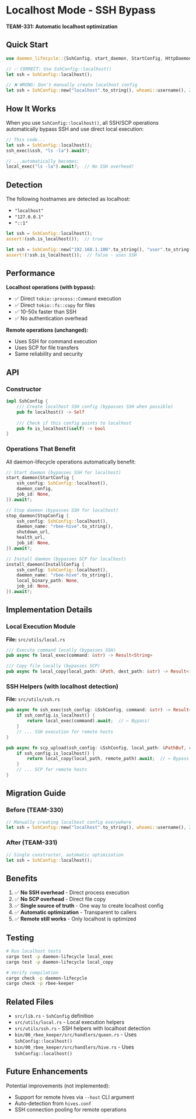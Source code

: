 # Localhost Mode - SSH Bypass

**TEAM-331: Automatic localhost optimization**

## Quick Start

```rust
use daemon_lifecycle::{SshConfig, start_daemon, StartConfig, HttpDaemonConfig};

// ✅ CORRECT: Use SshConfig::localhost()
let ssh = SshConfig::localhost();

// ❌ WRONG: Don't manually create localhost config
let ssh = SshConfig::new("localhost".to_string(), whoami::username(), 22);
```

## How It Works

When you use `SshConfig::localhost()`, all SSH/SCP operations automatically bypass SSH and use direct local execution:

```rust
// This code...
let ssh = SshConfig::localhost();
ssh_exec(&ssh, "ls -la").await?;

// ...automatically becomes:
local_exec("ls -la").await?;  // No SSH overhead!
```

## Detection

The following hostnames are detected as localhost:
- `"localhost"`
- `"127.0.0.1"`
- `"::1"`

```rust
let ssh = SshConfig::localhost();
assert!(ssh.is_localhost());  // true

let ssh = SshConfig::new("192.168.1.100".to_string(), "user".to_string(), 22);
assert!(!ssh.is_localhost());  // false - uses SSH
```

## Performance

**Localhost operations (with bypass):**
- ✅ Direct `tokio::process::Command` execution
- ✅ Direct `tokio::fs::copy` for files
- ✅ 10-50x faster than SSH
- ✅ No authentication overhead

**Remote operations (unchanged):**
- Uses SSH for command execution
- Uses SCP for file transfers
- Same reliability and security

## API

### Constructor

```rust
impl SshConfig {
    /// Create localhost SSH config (bypasses SSH when possible)
    pub fn localhost() -> Self
    
    /// Check if this config points to localhost
    pub fn is_localhost(&self) -> bool
}
```

### Operations That Benefit

All daemon-lifecycle operations automatically benefit:

```rust
// Start daemon (bypasses SSH for localhost)
start_daemon(StartConfig {
    ssh_config: SshConfig::localhost(),
    daemon_config,
    job_id: None,
}).await?;

// Stop daemon (bypasses SSH for localhost)
stop_daemon(StopConfig {
    ssh_config: SshConfig::localhost(),
    daemon_name: "rbee-hive".to_string(),
    shutdown_url,
    health_url,
    job_id: None,
}).await?;

// Install daemon (bypasses SCP for localhost)
install_daemon(InstallConfig {
    ssh_config: SshConfig::localhost(),
    daemon_name: "rbee-hive".to_string(),
    local_binary_path: None,
    job_id: None,
}).await?;
```

## Implementation Details

### Local Execution Module

**File:** `src/utils/local.rs`

```rust
/// Execute command locally (bypasses SSH)
pub async fn local_exec(command: &str) -> Result<String>

/// Copy file locally (bypasses SCP)
pub async fn local_copy(local_path: &Path, dest_path: &str) -> Result<()>
```

### SSH Helpers (with localhost detection)

**File:** `src/utils/ssh.rs`

```rust
pub async fn ssh_exec(ssh_config: &SshConfig, command: &str) -> Result<String> {
    if ssh_config.is_localhost() {
        return local_exec(command).await;  // ← Bypass!
    }
    // ... SSH execution for remote hosts
}

pub async fn scp_upload(ssh_config: &SshConfig, local_path: &PathBuf, remote_path: &str) -> Result<()> {
    if ssh_config.is_localhost() {
        return local_copy(local_path, remote_path).await;  // ← Bypass!
    }
    // ... SCP for remote hosts
}
```

## Migration Guide

### Before (TEAM-330)

```rust
// Manually creating localhost config everywhere
let ssh = SshConfig::new("localhost".to_string(), whoami::username(), 22);
```

### After (TEAM-331)

```rust
// Single constructor, automatic optimization
let ssh = SshConfig::localhost();
```

## Benefits

1. ✅ **No SSH overhead** - Direct process execution
2. ✅ **No SCP overhead** - Direct file copy
3. ✅ **Single source of truth** - One way to create localhost config
4. ✅ **Automatic optimization** - Transparent to callers
5. ✅ **Remote still works** - Only localhost is optimized

## Testing

```bash
# Run localhost tests
cargo test -p daemon-lifecycle local_exec
cargo test -p daemon-lifecycle local_copy

# Verify compilation
cargo check -p daemon-lifecycle
cargo check -p rbee-keeper
```

## Related Files

- `src/lib.rs` - `SshConfig` definition
- `src/utils/local.rs` - Local execution helpers
- `src/utils/ssh.rs` - SSH helpers with localhost detection
- `bin/00_rbee_keeper/src/handlers/queen.rs` - Uses `SshConfig::localhost()`
- `bin/00_rbee_keeper/src/handlers/hive.rs` - Uses `SshConfig::localhost()`

## Future Enhancements

Potential improvements (not implemented):
- Support for remote hives via `--host` CLI argument
- Auto-detection from `hives.conf`
- SSH connection pooling for remote operations
